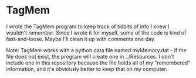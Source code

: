 # TagMem
I wrote the TagMem program to keep track of tidbits of info I knew I wouldn't remember.  Since I wrote it for myself, some of the code is kind of fast-and-loose.  Maybe I'll clean it up with comments one day. 

Note: TagMem works with a python data file named myMemory.dat - if the file does not exist, the program will create one in ../Resources. I don't include one in this repository because the file holds all of my "remembered" information, and it's obviously better to keep that on my computer. 
